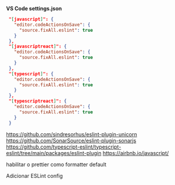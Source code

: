 **VS Code settings.json**

```json
 "[javascript]": {
   "editor.codeActionsOnSave": {
     "source.fixAll.eslint": true
   }
 },
 "[javascriptreact]": {
   "editor.codeActionsOnSave": {
     "source.fixAll.eslint": true
   }
 },
 "[typescript]": {
   "editor.codeActionsOnSave": {
     "source.fixAll.eslint": true
   }
 },
 "[typescriptreact]": {
   "editor.codeActionsOnSave": {
     "source.fixAll.eslint": true
   }
 }
```

https://github.com/sindresorhus/eslint-plugin-unicorn
https://github.com/SonarSource/eslint-plugin-sonarjs
https://github.com/typescript-eslint/typescript-eslint/tree/main/packages/eslint-plugin
https://airbnb.io/javascript/

habilitar o prettier como formatter default

Adicionar ESLint config

